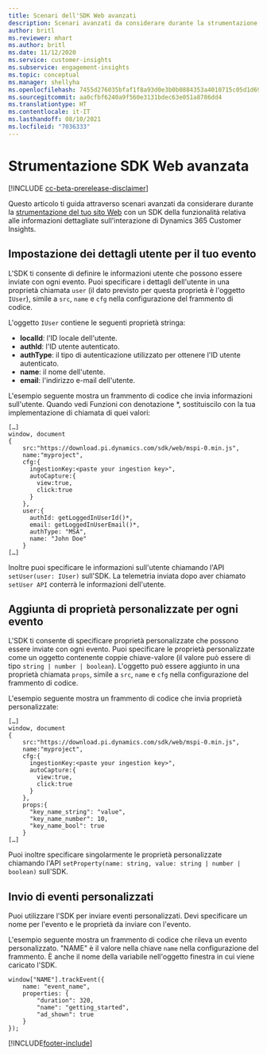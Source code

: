 ```yaml
---
title: Scenari dell'SDK Web avanzati
description: Scenari avanzati da considerare durante la strumentazione del tuo sito Web con un SDK.
author: britl
ms.reviewer: mhart
ms.author: britl
ms.date: 11/12/2020
ms.service: customer-insights
ms.subservice: engagement-insights
ms.topic: conceptual
ms.manager: shellyha
ms.openlocfilehash: 7455d276035bfaf1f8a93d0e3b0b0884353a4010715c05d1d696309f7eb4b233
ms.sourcegitcommit: aa0cfbf6240a9f560e3131bdec63e051a8786dd4
ms.translationtype: HT
ms.contentlocale: it-IT
ms.lasthandoff: 08/10/2021
ms.locfileid: "7036333"
---
```

# <a name="advanced-web-sdk-instrumentation"></a>Strumentazione SDK Web avanzata

[!INCLUDE [cc-beta-prerelease-disclaimer](includes/cc-beta-prerelease-disclaimer.md)]

Questo articolo ti guida attraverso scenari avanzati da considerare durante la [strumentazione del tuo sito Web](instrument-website.md) con un SDK della funzionalità relativa alle informazioni dettagliate sull'interazione di Dynamics 365 Customer Insights.

## <a name="setting-user-details-for-your-event"></a>Impostazione dei dettagli utente per il tuo evento

L'SDK ti consente di definire le informazioni utente che possono essere inviate con ogni evento. Puoi specificare i dettagli dell'utente in una proprietà chiamata `user` (il dato previsto per questa proprietà è l'oggetto `IUser`), simile a `src`, `name` e `cfg` nella configurazione del frammento di codice.

L'oggetto `IUser` contiene le seguenti proprietà stringa:

- **localId**: l'ID locale dell'utente.
- **authId**: l'ID utente autenticato.
- **authType**: il tipo di autenticazione utilizzato per ottenere l'ID utente autenticato.
- **name**: il nome dell'utente.
- **email**: l'indirizzo e-mail dell'utente.
    
L'esempio seguente mostra un frammento di codice che invia informazioni sull'utente. Quando vedi Funzioni con denotazione *, sostituiscilo con la tua implementazione di chiamata di quei valori:  

```
[…]
window, document 
{
    src:"https://download.pi.dynamics.com/sdk/web/mspi-0.min.js", 
    name:"myproject",      
    cfg:{ 
      ingestionKey:<paste your ingestion key>", 
      autoCapture:{ 
        view:true, 
        click:true 
      }
    },
    user:{
      authId: getLoggedInUserId()*,
      email: getLoggedInUserEmail()*,
      authType: "MSA",
      name: "John Doe"
    }
[…]
```

Inoltre puoi specificare le informazioni sull'utente chiamando l'API `setUser(user: IUser)` sull'SDK. La telemetria inviata dopo aver chiamato `setUser API` conterrà le informazioni dell'utente.

## <a name="adding-custom-properties-for-each-event"></a>Aggiunta di proprietà personalizzate per ogni evento

L'SDK ti consente di specificare proprietà personalizzate che possono essere inviate con ogni evento. Puoi specificare le proprietà personalizzate come un oggetto contenente coppie chiave-valore (il valore può essere di tipo `string | number | boolean`). L'oggetto può essere aggiunto in una proprietà chiamata `props`, simile a `src`, `name` e `cfg` nella configurazione del frammento di codice. 

L'esempio seguente mostra un frammento di codice che invia proprietà personalizzate:

```
[…]
window, document 
{
    src:"https://download.pi.dynamics.com/sdk/web/mspi-0.min.js", 
    name:"myproject",      
    cfg:{ 
      ingestionKey:<paste your ingestion key>", 
      autoCapture:{ 
        view:true, 
        click:true 
      }
    },
    props:{
      "key_name_string": "value",
      "key_name_number": 10,
      "key_name_bool": true
    }
[…]
```

Puoi inoltre specificare singolarmente le proprietà personalizzate chiamando l'API `setProperty(name: string, value: string | number | boolean)` sull'SDK.

## <a name="sending-custom-events"></a>Invio di eventi personalizzati

Puoi utilizzare l'SDK per inviare eventi personalizzati. Devi specificare un nome per l'evento e le proprietà da inviare con l'evento.

L'esempio seguente mostra un frammento di codice che rileva un evento personalizzato. "NAME" è il valore nella chiave `name` nella configurazione del frammento. È anche il nome della variabile nell'oggetto finestra in cui viene caricato l'SDK.

```
window["NAME"].trackEvent({
    name: "event_name",
    properties: {
        "duration": 320,
        "name": "getting_started",
        "ad_shown": true
    }
});
```


[!INCLUDE[footer-include](../includes/footer-banner.md)]